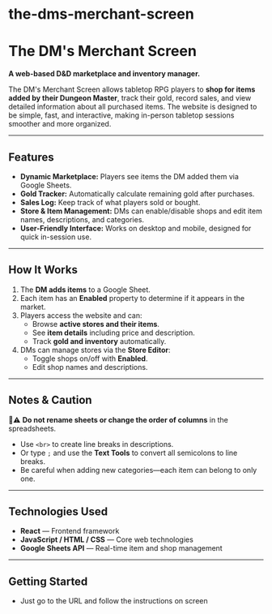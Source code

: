 ﻿# the-dms-merchant-screen
# The DM's Merchant Screen

**A web-based D&D marketplace and inventory manager.**  

The DM's Merchant Screen allows tabletop RPG players to **shop for items added by their Dungeon Master**, track their gold, record sales, and view detailed information about all purchased items. The website is designed to be simple, fast, and interactive, making in-person tabletop sessions smoother and more organized.  

---

## Features

- **Dynamic Marketplace:** Players see items the DM added them via Google Sheets.  
- **Gold Tracker:** Automatically calculate remaining gold after purchases.  
- **Sales Log:** Keep track of what players sold or bought.  
- **Store & Item Management:** DMs can enable/disable shops and edit item names, descriptions, and categories.  
- **User-Friendly Interface:** Works on desktop and mobile, designed for quick in-session use.  

---

## How It Works

1. The **DM adds items** to a Google Sheet.  
2. Each item has an **Enabled** property to determine if it appears in the market.  
3. Players access the website and can:  
   - Browse **active stores and their items**.  
   - See **item details** including price and description.  
   - Track **gold and inventory** automatically.  
4. DMs can manage stores via the **Store Editor**:  
   - Toggle shops on/off with **Enabled**.  
   - Edit shop names and descriptions.  
   

---

## Notes & Caution

🔴⚠️ **Do not rename sheets or change the order of columns** in the spreadsheets.  

- Use `<br>` to create line breaks in descriptions.  
- Or type `;` and use the **Text Tools** to convert all semicolons to line breaks.  
- Be careful when adding new categories—each item can belong to only one.  
---

## Technologies Used

- **React** — Frontend framework  
- **JavaScript / HTML / CSS** — Core web technologies  
- **Google Sheets API** — Real-time item and shop management  

---

## Getting Started

- Just go to the URL and follow the instructions on screen

